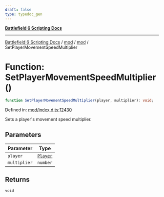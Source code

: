 ```yaml
---
draft: false
type: typedoc_gen
---
```


[**Battlefield 6 Scripting Docs**](../../../_index.md)

***

[Battlefield 6 Scripting Docs](../../../_index.md) / [mod](../../_index.md) / [mod](../_index.md) / SetPlayerMovementSpeedMultiplier

# Function: SetPlayerMovementSpeedMultiplier()

```ts
function SetPlayerMovementSpeedMultiplier(player, multiplier): void;
```

Defined in: [mod/index.d.ts:12430](https://github.com/battlefield-portal-community/portal-docs/blob/6d87e21c5922a3efb03c634dbe98e5fe6e797672/generators/santiago/mod/index.d.ts#L12430)

Sets a player's movement speed multiplier.

## Parameters

| Parameter | Type |
| ------ | ------ |
| `player` | [`Player`](../Player/_index.md) |
| `multiplier` | `number` |

## Returns

`void`
